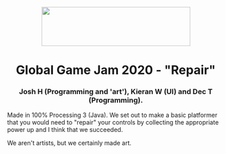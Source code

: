 <p align="center">
  <img width="345" height="91" src="https://i.imgur.com/9fUeEzl.gif">
</p>
<h1 align="center">Global Game Jam 2020 - "Repair"</h1>


<h3 align="center">Josh H (Programming and 'art'), Kieran W (UI) and Dec T (Programming).</h2>



Made in 100% Processing 3 (Java).
We set out to make a basic platformer that you would need to "repair" your controls by collecting the appropriate power up and I think that we succeeded.

We aren't artists, but we certainly made art.

